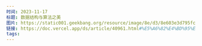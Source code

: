 ```yaml
---
时间: 2023-11-17
标题: 数据结构与算法之美
图片: https://static001.geekbang.org/resource/image/8e/d3/8e603e3d795fc0ab2698f6f5eabf14d3.jpg
链接: https://doc.vercel.app/ds/article/40961.html#%E5%A6%82%E4%BD%95%E5%AE%9E%E7%8E%B0%E9%9A%8F%E6%9C%BA%E8%AE%BF%E9%97%AE%EF%BC%9F
tags:
---
```


